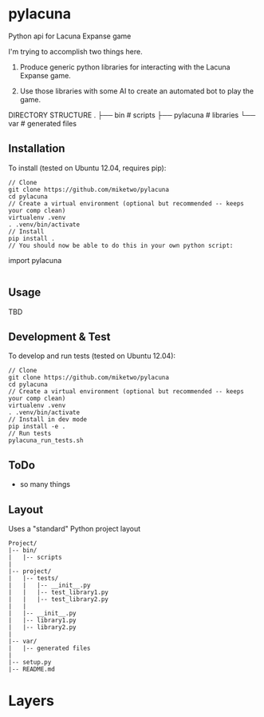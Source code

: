 # pylacuna
Python api for Lacuna Expanse game

I'm trying to accomplish two things here.

1) Produce generic python libraries for interacting with the Lacuna Expanse game.

2) Use those libraries with some AI to create an automated bot to play the game.


DIRECTORY STRUCTURE
.
├── bin            # scripts
├── pylacuna       # libraries
└── var            # generated files


Installation
------------
To install (tested on Ubuntu 12.04, requires pip):
```
// Clone
git clone https://github.com/miketwo/pylacuna
cd pylacuna
// Create a virtual environment (optional but recommended -- keeps your comp clean)
virtualenv .venv
. .venv/bin/activate
// Install
pip install .
// You should now be able to do this in your own python script:
```
import pylacuna
```
```

Usage
-----
TBD

Development & Test
------------------
To develop and run tests (tested on Ubuntu 12.04):
```
// Clone
git clone https://github.com/miketwo/pylacuna
cd pylacuna
// Create a virtual environment (optional but recommended -- keeps your comp clean)
virtualenv .venv
. .venv/bin/activate
// Install in dev mode
pip install -e .
// Run tests
pylacuna_run_tests.sh
```

ToDo
----
- so many things

Layout
------
Uses a "standard" Python project layout
```
Project/
|-- bin/
|   |-- scripts
|
|-- project/
|   |-- tests/
|   |   |-- __init__.py
|   |   |-- test_library1.py
|   |   |-- test_library2.py
|   |
|   |-- __init__.py
|   |-- library1.py
|   |-- library2.py
|
|-- var/
|   |-- generated files
|
|-- setup.py
|-- README.md
```

# Layers






